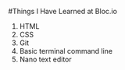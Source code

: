 #Things I Have Learned at Bloc.io

1. HTML 
2. CSS
3. Git
4. Basic terminal command line
5. Nano text editor
 
